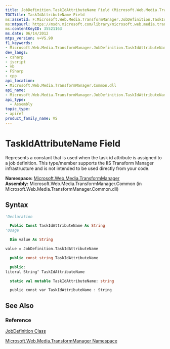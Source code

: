 ```yaml
---
title: JobDefinition.TaskIdAttributeName Field (Microsoft.Web.Media.TransformManager)
TOCTitle: TaskIdAttributeName Field
ms:assetid: F:Microsoft.Web.Media.TransformManager.JobDefinition.TaskIdAttributeName
ms:mtpsurl: https://msdn.microsoft.com/library/microsoft.web.media.transformmanager.jobdefinition.taskidattributename(v=VS.90)
ms:contentKeyID: 35521163
ms.date: 06/14/2012
mtps_version: v=VS.90
f1_keywords:
- Microsoft.Web.Media.TransformManager.JobDefinition.TaskIdAttributeName
dev_langs:
- csharp
- jscript
- vb
- FSharp
- cpp
api_location:
- Microsoft.Web.Media.TransformManager.Common.dll
api_name:
- Microsoft.Web.Media.TransformManager.JobDefinition.TaskIdAttributeName
api_type:
  - Assembly
topic_type:
- apiref
product_family_name: VS
---
```


# TaskIdAttributeName Field

Represents a constant that is used when the task id attribute is assigned to a job definition. This type/member supports the IIS Transform Manager infrastructure and is not intended to be used directly from your code.

**Namespace:**  [Microsoft.Web.Media.TransformManager](microsoft-web-media-transformmanager-namespace.md)  
**Assembly:**  Microsoft.Web.Media.TransformManager.Common (in Microsoft.Web.Media.TransformManager.Common.dll)

## Syntax

```vb
'Declaration

  Public Const TaskIdAttributeName As String
'Usage

  Dim value As String

value = JobDefinition.TaskIdAttributeName
```

```csharp
  public const string TaskIdAttributeName
```

```cpp
  public:
literal String^ TaskIdAttributeName
```

``` fsharp
  static val mutable TaskIdAttributeName: string
```

```jscript
  public const var TaskIdAttributeName : String
```

## See Also

### Reference

[JobDefinition Class](jobdefinition-class-microsoft-web-media-transformmanager.md)

[Microsoft.Web.Media.TransformManager Namespace](microsoft-web-media-transformmanager-namespace.md)

